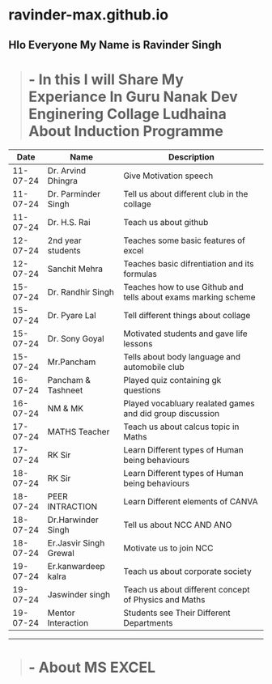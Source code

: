 # ravinder-max.github.io
##  Hlo Everyone My Name is Ravinder Singh

> # - **In this I will Share My Experiance In Guru Nanak Dev Enginering Collage Ludhaina About Induction Programme**

| Date | Name | Description |
| ---- | ---- | ----------- |
| 11-07-24 | Dr. Arvind Dhingra |Give Motivation speech |
|  11-07-24 | Dr. Parminder Singh | Tell us about different club in the collage        |
|  11-07-24 | Dr. H.S. Rai | Teach us about github             |
|  12-07-24 | 2nd year students |  Teaches some basic features of excel |
|  12-07-24 | Sanchit Mehra |  Teaches basic difrentiation and its formulas   |
|  15-07-24 | Dr. Randhir Singh |  Teaches how to use Github and tells about exams marking scheme  |
|  15-07-24 | Dr. Pyare Lal | Tell different things about collage            |
|  15-07-24 | Dr. Sony Goyal |  Motivated students and gave life lessons |
|  15-07-24 | Mr.Pancham | Tells about body language and automobile club  |
|  16-07-24 | Pancham & Tashneet | Played quiz containing gk questions |
|  16-07-24 | NM & MK | Played vocabluary realated games and did group discussion |
|17-07-24 | MATHS Teacher | Teach us about calcus topic in Maths |
|17-07-24 | RK Sir | Learn Different types of Human being behaviours |
|18-07-24 | RK Sir | Learn Different types of Human being behaviours |
|18-07-24| PEER INTRACTION | Learn Different elements of CANVA |
|18-07-24| Dr.Harwinder Singh | Tell us about NCC AND ANO |
|18-07-24| Er.Jasvir Singh Grewal | Motivate us to join NCC |
|19-07-24|Er.kanwardeep kalra| Teach us about corporate society |
|19-07-24|Jaswinder singh | Teach us about different concept of Physics and Maths|
|19-07-24|Mentor Interaction | Students see Their Different Departments|



_______

> # - **About MS EXCEL**












































